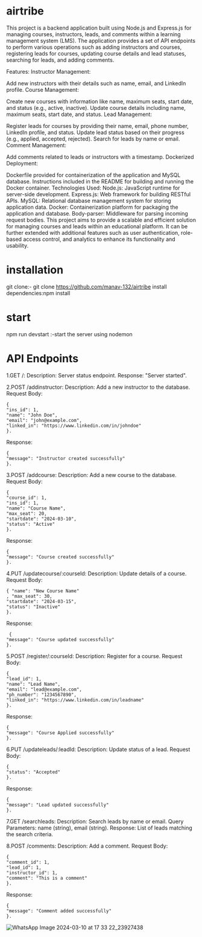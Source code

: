 # airtribe
This project is a backend application built using Node.js and Express.js for managing courses, instructors, leads, and comments within a learning management system (LMS). The application provides a set of API endpoints to perform various operations such as adding instructors and courses, registering leads for courses, updating course details and lead statuses, searching for leads, and adding comments.

Features:
Instructor Management:

Add new instructors with their details such as name, email, and LinkedIn profile.
Course Management:

Create new courses with information like name, maximum seats, start date, and status (e.g., active, inactive).
Update course details including name, maximum seats, start date, and status.
Lead Management:

Register leads for courses by providing their name, email, phone number, LinkedIn profile, and status.
Update lead status based on their progress (e.g., applied, accepted, rejected).
Search for leads by name or email.
Comment Management:

Add comments related to leads or instructors with a timestamp.
Dockerized Deployment:

Dockerfile provided for containerization of the application and MySQL database.
Instructions included in the README for building and running the Docker container.
Technologies Used:
Node.js: JavaScript runtime for server-side development.
Express.js: Web framework for building RESTful APIs.
MySQL: Relational database management system for storing application data.
Docker: Containerization platform for packaging the application and database.
Body-parser: Middleware for parsing incoming request bodies.
This project aims to provide a scalable and efficient solution for managing courses and leads within an educational platform. It can be further extended with additional features such as user authentication, role-based access control, and analytics to enhance its functionality and usability.


# installation
git clone:- git clone https://github.com/manav-132/airtribe
install dependencies:npm install

# start
npm run devstart :-start the server using nodemon

# API Endpoints
1.GET /:
Description: Server status endpoint.
Response: "Server started".

2.POST /addinstructor:
Description: Add a new instructor to the database.
Request Body:
```
{ 
"ins_id": 1, 
"name": "John Doe",
"email": "john@example.com", 
"linked_in": "https://www.linkedin.com/in/johndoe" 
}.
```
Response:
```
{ 
"message": "Instructor created successfully"
}.
```

3.POST /addcourse:
Description: Add a new course to the database.
Request Body: 
```
{ 
"course_id": 1, 
"ins_id": 1,
"name": "Course Name",
"max_seat": 20,
"startdate": "2024-03-10",
"status": "Active"
}.
```

Response: 
```
{ 
"message": "Course created successfully" 
}.
```


4.PUT /updatecourse/:courseId:
Description: Update details of a course.
Request Body: 
```
{ "name": "New Course Name"
, "max_seat": 30,
"startdate": "2024-03-15",
"status": "Inactive"
}.
```

Response:
```
 { 
"message": "Course updated successfully" 
}.
```


5.POST /register/:courseId:
Description: Register for a course.
Request Body: 
```
{ 
"lead_id": 1,
"name": "Lead Name",
"email": "lead@example.com",
"ph_number": "1234567890",
"linked_in": "https://www.linkedin.com/in/leadname" 
}.
```

Response:
```
{
"message": "Course Applied successfully"
}.
```

6.PUT /updateleads/:leadId:
Description: Update status of a lead.
Request Body: 
```
{ 
"status": "Accepted"
}.
```
Response: 
```
{ 
"message": "Lead updated successfully" 
}.
```

7.GET /searchleads:
Description: Search leads by name or email.
Query Parameters: name (string), email (string).
Response: List of leads matching the search criteria.

8.POST /comments:
Description: Add a comment.
Request Body:
```
{ 
"comment_id": 1,
"lead_id": 1, 
"instructor_id": 1,
"comment": "This is a comment"
}.
```
Response:
```
{ 
"message": "Comment added successfully"
}.
```
![WhatsApp Image 2024-03-10 at 17 33 22_23927438](https://github.com/manav-132/airtribe/assets/103658463/86a594f0-c4c4-48cd-b0fe-3631c1762975)
